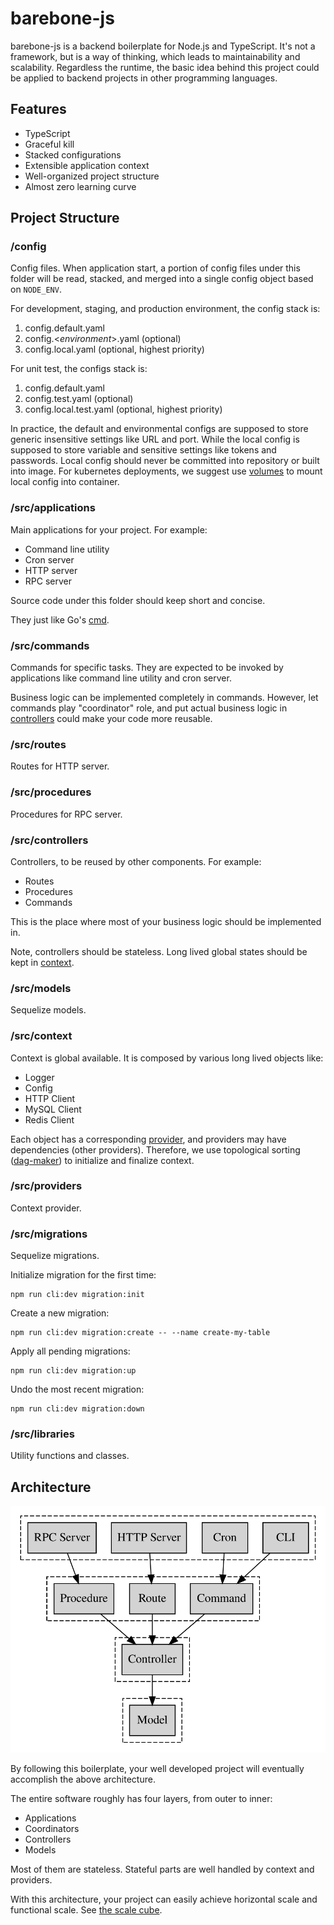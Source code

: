 # barebone-js

barebone-js is a backend boilerplate for Node.js and TypeScript. It's not a framework, but is a way of thinking, which leads to maintainability and scalability. Regardless the runtime, the basic idea behind this project could be applied to backend projects in other programming languages.

## Features

- TypeScript
- Graceful kill
- Stacked configurations
- Extensible application context
- Well-organized project structure
- Almost zero learning curve

## Project Structure

### /config

Config files. When application start, a portion of config files under this folder will be read, stacked, and merged into a single config object based on `NODE_ENV`.

For development, staging, and production environment, the config stack is:

1. config.default.yaml
2. config.\<_environment_\>.yaml (optional)
3. config.local.yaml (optional, highest priority)

For unit test, the configs stack is:

1. config.default.yaml
2. config.test.yaml (optional)
3. config.local.test.yaml (optional, highest priority)

In practice, the default and environmental configs are supposed to store generic insensitive settings like URL and port. While the local config is supposed to store variable and sensitive settings like tokens and passwords. Local config should never be committed into repository or built into image. For kubernetes deployments, we suggest use [volumes](https://kubernetes.io/docs/concepts/storage/volumes/) to mount local config into container.

### /src/applications

Main applications for your project. For example:

- Command line utility
- Cron server
- HTTP server
- RPC server

Source code under this folder should keep short and concise.

They just like Go's [cmd](https://github.com/golang-standards/project-layout/tree/master/cmd).

### /src/commands

Commands for specific tasks. They are expected to be invoked by applications like command line utility and cron server.

Business logic can be implemented completely in commands. However, let commands play "coordinator" role, and put actual business logic in [controllers](#srccontrollers) could make your code more reusable.

### /src/routes

Routes for HTTP server.

### /src/procedures

Procedures for RPC server.

### /src/controllers

Controllers, to be reused by other components. For example:

- Routes
- Procedures
- Commands

This is the place where most of your business logic should be implemented in.

Note, controllers should be stateless. Long lived global states should be kept in [context](#srccontext).

### /src/models

Sequelize models.

### /src/context

Context is global available. It is composed by various long lived objects like:

- Logger
- Config
- HTTP Client
- MySQL Client
- Redis Client

Each object has a corresponding [provider](#srcproviders), and providers may have dependencies (other providers). Therefore, we use topological sorting ([dag-maker](https://www.npmjs.com/package/dag-maker)) to initialize and finalize context.

### /src/providers

Context provider.

### /src/migrations

Sequelize migrations.

Initialize migration for the first time:

```
npm run cli:dev migration:init
```

Create a new migration:

```
npm run cli:dev migration:create -- --name create-my-table
```

Apply all pending migrations:

```
npm run cli:dev migration:up
```

Undo the most recent migration:

```
npm run cli:dev migration:down
```

### /src/libraries

Utility functions and classes.

## Architecture

![architecture](docs/ideal.svg)

By following this boilerplate, your well developed project will eventually accomplish the above architecture.

The entire software roughly has four layers, from outer to inner:

- Applications
- Coordinators
- Controllers
- Models

Most of them are stateless. Stateful parts are well handled by context and providers.

With this architecture, your project can easily achieve horizontal scale and functional scale. See [the scale cube](https://microservices.io/articles/scalecube.html).
